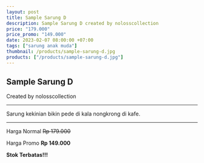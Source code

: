 ```yaml
---
layout: post
title: Sample Sarung D
description: Sample Sarung D created by nolosscollection
price: "179.000"
price_promo: "149.000"
date: 2023-02-07 08:00:00 +07:00
tags: ["sarung anak muda"]
thumbnail: /products/sample-sarung-d.jpg
products: ["/products/sample-sarung-d.jpg"]
---
```


## Sample Sarung D ##

Created by nolosscollection

---

Sarung kekinian bikin pede di kala nongkrong di kafe.

---

Harga Normal ~~Rp 179.000~~

Harga Promo **Rp 149.000**

**Stok Terbatas!!!**
